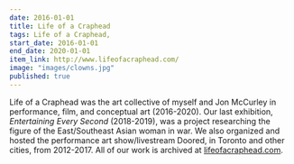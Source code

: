 ```yaml
---
date: 2016-01-01
title: Life of a Craphead
tags: Life of a Craphead, 
start_date: 2016-01-01
end_date: 2020-01-01
item_link: http://www.lifeofacraphead.com/
image: "images/clowns.jpg"
published: true
---
```

Life of a Craphead was the art collective of myself and Jon McCurley in performance, film, and conceptual art (2016-2020). Our last exhibition, *Entertaining Every Second* (2018-2019), was a project researching the figure of the East/Southeast Asian woman in war. We also organized and hosted the performance art show/livestream Doored, in Toronto and other cities, from 2012-2017. All of our work is archived at [lifeofacraphead.com](https://www.lifeofacraphead.com).
